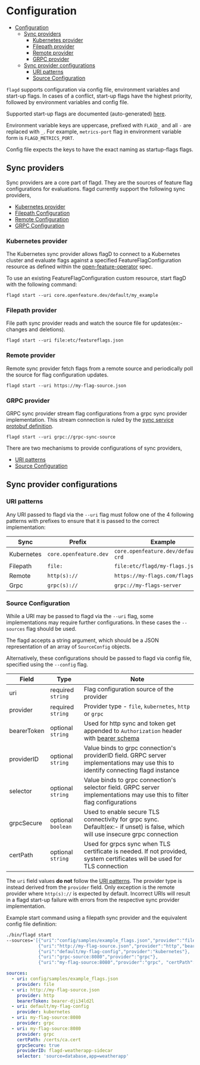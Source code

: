 # Configuration

<!-- TOC -->
* [Configuration](#configuration)
  * [Sync providers](#sync-providers)
    * [Kubernetes provider](#kubernetes-provider)
    * [Filepath provider](#filepath-provider)
    * [Remote provider](#remote-provider)
    * [GRPC provider](#grpc-provider)
  * [Sync provider configurations](#sync-provider-configurations)
    * [URI patterns](#uri-patterns)
    * [Source Configuration](#source-configuration)
<!-- TOC -->

`flagd` supports configuration via config file, environment variables and start-up flags. In cases of a conflict,
start-up flags have the highest priority, followed by environment variables and config file.

Supported start-up flags are documented (auto-generated) [here](./flagd_start.md).

Environment variable keys are uppercase, prefixed with `FLAGD_` and all `-` are replaced with `_`. For example,
`metrics-port` flag in environment variable form is `FLAGD_METRICS_PORT`.

Config file expects the keys to have the exact naming as startup-flags flags.

## Sync providers

Sync providers are a core part of flagd. They are the sources of feature flag configurations for evaluations. flagd
currently support the following sync providers,

* [Kubernetes provider](#kubernetes-provider)
* [Filepath Configuration](#filepath-provider)
* [Remote Configuration](#remote-provider)
* [GRPC Configuration](#grpc-provider)

### Kubernetes provider

The Kubernetes sync provider allows flagD to connect to a Kubernetes cluster and evaluate flags against a specified
FeatureFlagConfiguration resource as defined within
the [open-feature-operator](https://github.com/open-feature/open-feature-operator/blob/main/apis/core/v1alpha1/featureflagconfiguration_types.go)
spec.

To use an existing FeatureFlagConfiguration custom resource, start flagD with the following command:

```shell
flagd start --uri core.openfeature.dev/default/my_example
```

### Filepath provider

File path sync provider reads and watch the source file for updates(ex:- changes and deletions).

```shell
flagd start --uri file:etc/featureflags.json
```

### Remote provider

Remote sync provider fetch flags from a remote source and periodically poll the source for flag configuration updates.

```shell
flagd start --uri https://my-flag-source.json
```

### GRPC provider

GRPC sync provider stream flag configurations from a grpc sync provider implementation. This stream connection is ruled
by
the [sync service protobuf definition](https://github.com/open-feature/schemas/blob/main/protobuf/sync/v1/sync_service.proto).

```shell
flagd start --uri grpc://grpc-sync-source
```

There are two mechanisms to provide configurations of sync providers,

* [URI patterns](#uri-patterns)
* [Source Configuration](#source-configuration)

## Sync provider configurations

### URI patterns

Any URI passed to flagd via the `--uri` flag must follow one of the 4 following patterns with prefixes to ensure that
it is passed to the correct implementation:

| Sync       | Prefix                 | Example                               |
|------------|------------------------|---------------------------------------|
| Kubernetes | `core.openfeature.dev` | `core.openfeature.dev/default/my-crd` |
| Filepath   | `file:`                | `file:etc/flagd/my-flags.json`        |
| Remote     | `http(s)://`           | `https://my-flags.com/flags`          |
| Grpc       | `grpc(s)://`           | `grpc://my-flags-server`              |

### Source Configuration

While a URI may be passed to flagd via the `--uri` flag, some implementations may require further configurations.
In these cases the `--sources` flag should be used.

The flagd accepts a string argument, which should be a JSON representation of an array of `SourceConfig` objects.

Alternatively, these configurations should be passed to flagd via config file, specified using the `--config` flag.

| Field       | Type               | Note                                                                                                                                         |
|-------------|--------------------|----------------------------------------------------------------------------------------------------------------------------------------------|
| uri         | required `string`  | Flag configuration source of the provider                                                                                                    |
| provider    | required `string`  | Provider type - `file`, `kubernetes`, `http` or `grpc`                                                                                       |
| bearerToken | optional `string`  | Used for http sync and token get appended to `Authorization` header with [bearer schema](https://www.rfc-editor.org/rfc/rfc6750#section-2.1) |
| providerID  | optional `string`  | Value binds to grpc connection's providerID field. GRPC server implementations may use this to identify connecting flagd instance            |
| selector    | optional `string`  | Value binds to grpc connection's selector field. GRPC server implementations may use this to filter flag configurations                      |
| grpcSecure  | optional `boolean` | Used to enable secure TLS connectivity for grpc sync. Default(ex:- if unset) is false, which will use insecure grpc connection               |
| certPath    | optional `string`  | Used for grpcs sync when TLS certificate is needed. If not provided, system certificates will be used for TLS connection                     |

The `uri` field values **do not** follow the [URI patterns](#uri-patterns). The provider type is instead derived
from the `provider` field. Only exception is the remote provider where `http(s)://` is expected by default. Incorrect 
URIs will result in a flagd start-up failure with errors from the respective sync provider implementation.

Example start command using a filepath sync provider and the equivalent config file definition:

```sh
./bin/flagd start 
--sources='[{"uri":"config/samples/example_flags.json","provider":"file"},
            {"uri":"http://my-flag-source.json","provider":"http","bearerToken":"bearer-dji34ld2l"},
            {"uri":"default/my-flag-config","provider":"kubernetes"},
            {"uri":"grpc-source:8080","provider":"grpc"},
            {"uri":"my-flag-source:8080","provider":"grpc", "certPath": "/certs/ca.cert", "grpcSecure": "true", "providerID": "flagd-weatherapp-sidecar", "selector": "source=database,app=weatherapp"}]'
```

```yaml
sources:
  - uri: config/samples/example_flags.json
    provider: file
  - uri: http://my-flag-source.json
    provider: http
    bearerToken: bearer-dji34ld2l
  - uri: default/my-flag-config
    provider: kubernetes
  - uri: my-flag-source:8080
    provider: grpc
  - uri: my-flag-source:8080
    provider: grpc
    certPath: /certs/ca.cert
    grpcSecure: true
    providerID: flagd-weatherapp-sidecar
    selector: 'source=database,app=weatherapp'
```
